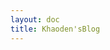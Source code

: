 ```yaml
---
layout: doc
title: Khaoden'sBlog
---
```


<script setup>
import { defineAsyncComponent } from 'vue'
const Blog = defineAsyncComponent(() => 
  import('./.vitepress/theme/components/Blog.vue')
)
</script>

<ClientOnly>
  <Blog />
</ClientOnly> 